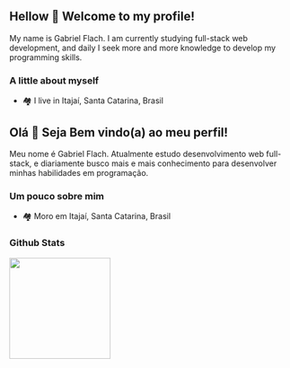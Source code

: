 ## Hellow 👋 Welcome to my profile!
My name is Gabriel Flach. I am currently studying full-stack web development, and daily I seek more and more knowledge to develop my programming skills.

### A little about myself
- 🏘️ I live in Itajaí, Santa Catarina, Brasil



## Olá 👋 Seja Bem vindo(a) ao meu perfil!
Meu nome é Gabriel Flach. Atualmente estudo desenvolvimento web full-stack, e diariamente busco mais e mais conhecimento para desenvolver minhas habilidades em programação. 

### Um pouco sobre mim
- 🏘️ Moro em Itajaí, Santa Catarina, Brasil

### Github Stats

<a href="https://github.com/flachh">
  <img height="180em" src="https://github-readme-stats.vercel.app/api/top-langs/?username=flachh&layout=compact&theme=tokyonight" />
</a>
